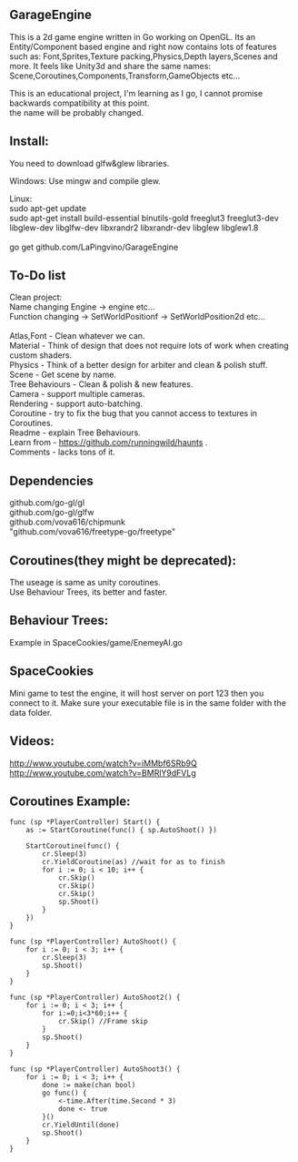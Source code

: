 ## GarageEngine
This is a 2d game engine written in Go working on OpenGL.
Its an Entity/Component based engine and right now contains lots of features such as: Font,Sprites,Texture packing,Physics,Depth layers,Scenes and more.
It feels like Unity3d and share the same names: Scene,Coroutines,Components,Transform,GameObjects etc...

This is an educational project, I'm learning as I go, I cannot promise backwards compatibility at this point.<br/>
the name will be probably changed.<br/> 
	
## Install:
You need to download glfw&glew libraries.

Windows:
Use mingw and compile glew.

Linux:
<br/>
sudo apt-get update 
<br/>
sudo apt-get install build-essential binutils-gold freeglut3 freeglut3-dev libglew-dev libglfw-dev libxrandr2 libxrandr-dev libglew libglew1.8  
<br/>
go get github.com/LaPingvino/GarageEngine	

## To-Do list
Clean project:<br/>
Name changing Engine -> engine etc...<br/>
Function changing -> SetWorldPositionf -> SetWorldPosition2d etc...<br>
<br/>
Atlas,Font - Clean whatever we can.<br/>
Material - Think of design that does not require lots of work when creating custom shaders.<br/>
Physics - Think of a better design for arbiter and clean & polish stuff.<br/>
Scene - Get scene by name.<br/>
Tree Behaviours - Clean & polish & new features.<br/>
Camera - support multiple cameras.<br/>
Rendering - support auto-batching.<br/>
Coroutine - try to fix the bug that you cannot access to textures in Coroutines.<br/>
Readme - explain Tree Behaviours.<br/>
Learn from - https://github.com/runningwild/haunts .<br/>
Comments - lacks tons of it.<br/>



## Dependencies
github.com/go-gl/gl<br/>
github.com/go-gl/glfw<br/>
github.com/vova616/chipmunk<br/>
"github.com/vova616/freetype-go/freetype"

## Coroutines(they might be deprecated):
The useage is same as unity coroutines.<br/>
Use Behaviour Trees, its better and faster.

## Behaviour Trees:
Example in SpaceCookies/game/EnemeyAI.go

## SpaceCookies
Mini game to test the engine, it will host server on port 123 then you connect to it.
Make sure your executable file is in the same folder with the data folder.

## Videos:
http://www.youtube.com/watch?v=iMMbf6SRb9Q<br/>
http://www.youtube.com/watch?v=BMRlY9dFVLg
	
## Coroutines Example:
	func (sp *PlayerController) Start() {
		as := StartCoroutine(func() { sp.AutoShoot() })
		
		StartCoroutine(func() {
			cr.Sleep(3)
			cr.YieldCoroutine(as) //wait for as to finish
			for i := 0; i < 10; i++ {
				cr.Skip()
				cr.Skip()
				cr.Skip()
				sp.Shoot()
			}
		})
	}

	func (sp *PlayerController) AutoShoot() {
		for i := 0; i < 3; i++ {
			cr.Sleep(3)
			sp.Shoot()
		}
	}

	func (sp *PlayerController) AutoShoot2() {
		for i := 0; i < 3; i++ {
			for i:=0;i<3*60;i++ {
				cr.Skip() //Frame skip
			}
			sp.Shoot()
		}
	}

	func (sp *PlayerController) AutoShoot3() {
		for i := 0; i < 3; i++ {
			done := make(chan bool)
			go func() {
				<-time.After(time.Second * 3)
				done <- true
			}() 
			cr.YieldUntil(done)
			sp.Shoot()
		}
	} 

